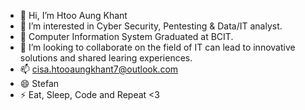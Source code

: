 - 👋 Hi, I’m Htoo Aung Khant
- 👀 I’m interested in Cyber Security, Pentesting & Data/IT analyst.
- 🌱 Computer Information System Graduated at BCIT.
- 💞️ I’m looking to collaborate on the field of IT can lead to innovative solutions and shared learing experiences.
- 📫 cisa.htooaungkhant7@outlook.com
- 😄 Stefan
- ⚡ Eat, Sleep, Code and Repeat <3 

<!---
htooaungkhant2024/htooaungkhant2024 is a ✨ special ✨ repository because its `README.md` (this file) appears on your GitHub profile.
You can click the Preview link to take a look at your changes.
--->
